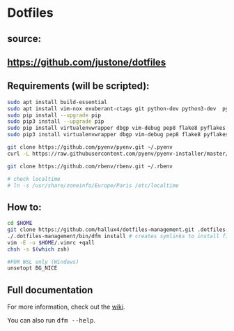 # Dotfiles

## source:
## https://github.com/justone/dotfiles

## Requirements (will be scripted):

```bash
sudo apt install build-essential
sudo apt install vim-nox exuberant-ctags git python-dev python3-dev  python-pip python3-pip zsh ntpdate python-setuptools python3-setuptools
sudo pip install --upgrade pip
sudo pip3 install --upgrade pip
sudo pip install virtualenvwrapper dbgp vim-debug pep8 flake8 pyflakes isort
sudo pip3 install virtualenvwrapper dbgp vim-debug pep8 flake8 pyflakes isort

git clone https://github.com/pyenv/pyenv.git ~/.pyenv
curl -L https://raw.githubusercontent.com/pyenv/pyenv-installer/master/bin/pyenv-installer | bash

git clone https://github.com/rbenv/rbenv.git ~/.rbenv

# check localtime
# ln -s /usr/share/zoneinfo/Europe/Paris /etc/localtime

```

## How to:

```bash
cd $HOME
git clone https://github.com/hallux4/dotfiles-management.git .dotfiles-management
./.dotfiles-management/bin/dfm install # creates symlinks to install files
vim -E -u $HOME/.vimrc +qall
chsh -s $(which zsh)

#FOR WSL only (Windows)
unsetopt BG_NICE
```

## Full documentation

For more information, check out the [wiki](http://github.com/justone/dotfiles/wiki).

You can also run <tt>dfm --help</tt>.
